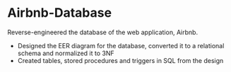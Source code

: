 # Airbnb-Database
Reverse-engineered the database of the web application, Airbnb.

* Designed the EER diagram for the database, converted it to a relational schema and normalized it to 3NF
* Created tables, stored procedures and triggers in SQL from the design
